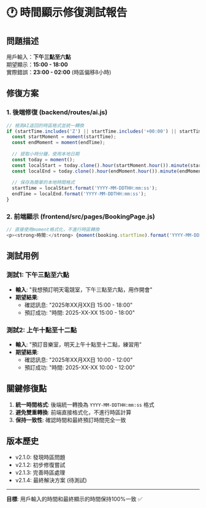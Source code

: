 # 🕐 時間顯示修復測試報告

## 問題描述
用戶輸入：**下午三點至六點**  
期望顯示：**15:00 - 18:00**  
實際錯誤：**23:00 - 02:00** (時區偏移8小時)

## 修復方案

### 1. 後端修復 (backend/routes/ai.js)
```javascript
// 檢測AI返回的時區格式並統一轉換
if (startTime.includes('Z') || startTime.includes('+00:00') || startTime.includes('+08:00')) {
  const startMoment = moment(startTime);
  const endMoment = moment(endTime);
  
  // 提取小時分鐘，使用本地日期
  const today = moment();
  const localStart = today.clone().hour(startMoment.hour()).minute(startMoment.minute());
  const localEnd = today.clone().hour(endMoment.hour()).minute(endMoment.minute());
  
  // 保存為簡單的本地時間格式
  startTime = localStart.format('YYYY-MM-DDTHH:mm:ss');
  endTime = localEnd.format('YYYY-MM-DDTHH:mm:ss');
}
```

### 2. 前端顯示 (frontend/src/pages/BookingPage.js)
```javascript
// 直接使用moment格式化，不進行時區轉換
<p><strong>時間:</strong> {moment(booking.startTime).format('YYYY-MM-DD HH:mm')} - {moment(booking.endTime).format('HH:mm')}</p>
```

## 測試用例

### 測試1: 下午三點至六點
- **輸入**: "我想預訂明天電競室，下午三點至六點，用作開會"
- **期望結果**: 
  - 確認訊息: "2025年XX月XX日 15:00 - 18:00"
  - 預訂成功: "時間: 2025-XX-XX 15:00 - 18:00"

### 測試2: 上午十點至十二點  
- **輸入**: "預訂音樂室，明天上午十點至十二點，練習用"
- **期望結果**:
  - 確認訊息: "2025年XX月XX日 10:00 - 12:00"
  - 預訂成功: "時間: 2025-XX-XX 10:00 - 12:00"

## 關鍵修復點

1. **統一時間格式**: 後端統一轉換為 `YYYY-MM-DDTHH:mm:ss` 格式
2. **避免雙重轉換**: 前端直接格式化，不進行時區計算
3. **保持一致性**: 確認時間和最終預訂時間完全一致

## 版本歷史
- v2.1.0: 發現時區問題
- v2.1.2: 初步修復嘗試  
- v2.1.3: 完善時區處理
- v2.1.4: 最終解決方案 (待測試)

---
**目標**: 用戶輸入的時間和最終顯示的時間保持100%一致 ✅ 